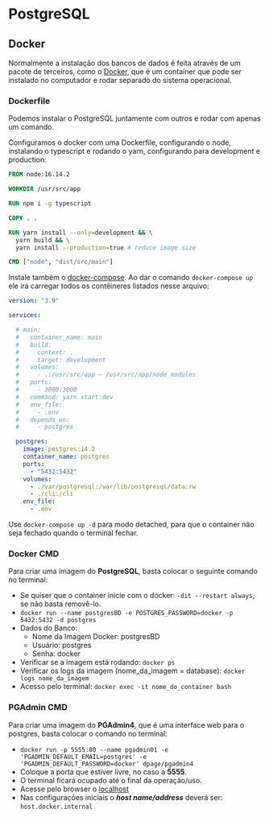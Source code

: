 # PostgreSQL

## Docker

Normalmente a instalação dos bancos de dados é feita através de um pacote de terceiros, como o [Docker](https://hub.docker.com/_/postgres), que é um container que pode ser instalado no computador e rodar separado do sistema operacional.

### Dockerfile

Podemos instalar o PostgreSQL juntamente com outros e rodar com apenas um comando.

Configuramos o docker com uma Dockerfile, configurando o node, instalando o typescript e rodando o yarn, configurando para development e production:

```Dockerfile
FROM node:16.14.2

WORKDIR /usr/src/app

RUN npm i -g typescript

COPY . .

RUN yarn install --only=development && \
  yarn build && \
  yarn install --production=true # reduce image size

CMD ["node", "dist/src/main"]
```

Instale também o [docker-compose](https://docs.docker.com/compose/install/). Ao dar o comando `docker-compose up` ele irá carregar todos os contêineres listados nesse arquivo:

```yaml
version: "3.9"

services:

  # main:
  #   container_name: main
  #   build:
  #     context: .
  #     target: development
  #   volumes:
  #     - .:/usr/src/app — /usr/src/app/node_modules
  #   ports:
  #     - 3000:3000
  #   command: yarn start:dev
  #   env_file:
  #     - .env
  #   depends_on:
  #     - postgres

  postgres:
    image: postgres:14.2
    container_name: postgres
    ports:
      - "5432:5432"
    volumes:
      - ./var/postgresql:/var/lib/postgresql/data:rw
      - ./cli:/cli
    env_file:
      - .env

```

Use `docker-compose up -d` para modo detached, para que o container não seja fechado quando o terminal fechar.

### Docker CMD

Para criar uma imagem do **PostgreSQL**, basta colocar o seguinte comando no terminal:

* Se quiser que o container inicie com o docker: ```-dit --restart always```, se não basta removê-lo.
* ```docker run --name postgresBD -e POSTGRES_PASSWORD=docker -p 5432:5432 -d postgres```
* Dados do Banco:
  * Nome da Imagem Docker: postgresBD
  * Usuário: postgres
  * Senha: docker
* Verificar se a imagem está rodando: ```docker ps```
* Verificar os logs da imagem (nome_da_imagem = database): ```docker logs nome_da_imagem```
* Acesso pelo terminal: ```docker exec -it nome_do_container bash```

### PGAdmin CMD

Para criar uma imagem do **PGAdmin4**, que é uma interface web para o postgres, basta colocar o comando no terminal:

* ```docker run -p 5555:80 --name pgadmin01 -e 'PGADMIN_DEFAULT_EMAIL=postgres' -e 'PGADMIN_DEFAULT_PASSWORD=docker' dpage/pgadmin4```
* Coloque a porta que estiver livre, no caso a **5555**.
* O terminal ficará ocupado até o final da operação/uso.
* Acesse pelo browser o [localhost](http://localhost:5555/ "localhost")
* Nas configurações iniciais o **_host name/address_** deverá ser: ```host.docker.internal```
